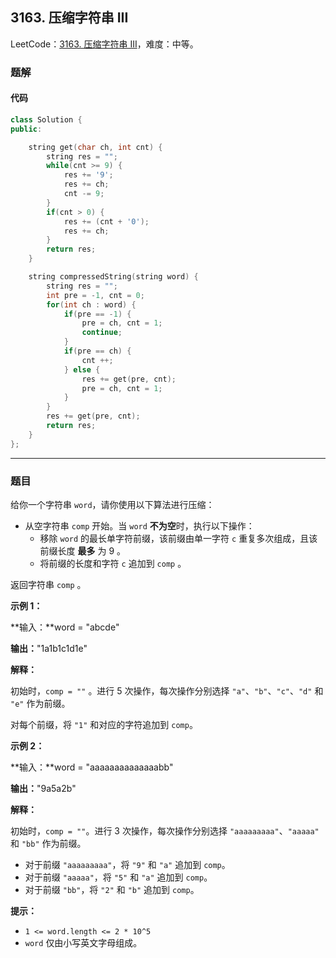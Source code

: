 ## 3163. 压缩字符串 III

LeetCode：[3163. 压缩字符串 III](https://leetcode.cn/problems/string-compression-iii/)，难度：中等。

### 题解

#### 代码

```c++
class Solution {
public:

    string get(char ch, int cnt) {
        string res = "";
        while(cnt >= 9) {
            res += '9';
            res += ch;
            cnt -= 9;
        }
        if(cnt > 0) {
            res += (cnt + '0');
            res += ch;
        }
        return res;
    }

    string compressedString(string word) {
        string res = "";
        int pre = -1, cnt = 0;
        for(int ch : word) {
            if(pre == -1) {
                pre = ch, cnt = 1;
                continue;
            }
            if(pre == ch) {
                cnt ++;
            } else {
                res += get(pre, cnt);
                pre = ch, cnt = 1;
            }
        }
        res += get(pre, cnt);
        return res;
    }
};
```



---



### 题目

给你一个字符串 `word`，请你使用以下算法进行压缩：

- 从空字符串 `comp` 开始。当 `word` **不为空**时，执行以下操作：
  - 移除 `word` 的最长单字符前缀，该前缀由单一字符 `c` 重复多次组成，且该前缀长度 **最多** 为 9 。
  - 将前缀的长度和字符 `c` 追加到 `comp` 。

返回字符串 `comp` 。

 

**示例 1：**

**输入：**word = "abcde"

**输出：**"1a1b1c1d1e"

**解释：**

初始时，`comp = ""` 。进行 5 次操作，每次操作分别选择 `"a"`、`"b"`、`"c"`、`"d"` 和 `"e"` 作为前缀。

对每个前缀，将 `"1"` 和对应的字符追加到 `comp`。

**示例 2：**

**输入：**word = "aaaaaaaaaaaaaabb"

**输出：**"9a5a2b"

**解释：**

初始时，`comp = ""`。进行 3 次操作，每次操作分别选择 `"aaaaaaaaa"`、`"aaaaa"` 和 `"bb"` 作为前缀。

- 对于前缀 `"aaaaaaaaa"`，将 `"9"` 和 `"a"` 追加到 `comp`。
- 对于前缀 `"aaaaa"`，将 `"5"` 和 `"a"` 追加到 `comp`。
- 对于前缀 `"bb"`，将 `"2"` 和 `"b"` 追加到 `comp`。

 

**提示：**

- `1 <= word.length <= 2 * 10^5`
- `word` 仅由小写英文字母组成。


